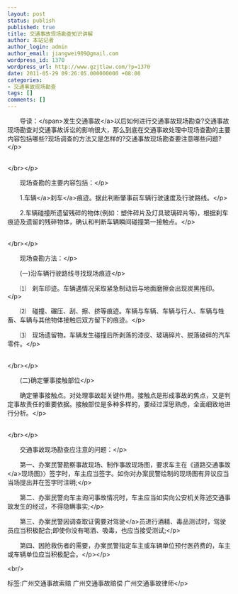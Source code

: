 ```yaml
---
layout: post
status: publish
published: true
title: 交通事故现场勘查知识讲解
author: 本站记者
author_login: admin
author_email: jiangwei909@gmail.com
wordpress_id: 1370
wordpress_url: http://www.gzjtlaw.com/?p=1370
date: 2011-05-29 09:26:05.000000000 +08:00
categories:
- 交通事故现场勘查
tags: []
comments: []
---
```

<p><p><span>　　导读：<&#47;span>发生<a>交通事故<&#47;a>以后如何进行交通事故现场勘查?交通事故现场勘查对交通事故诉讼的影响很大，那么到底在交通事故处理中现场查勘的主要内容包括哪些?现场调查的方法又是怎样的?交通事故现场勘查要注意哪些问题?<&#47;p><p><br><&#47;br><&#47;p><p>　　现场查勘的主要内容包括：<&#47;p><p>　　1.<a>车辆<&#47;a><a>刹车<&#47;a>痕迹。据此判断肇事前车辆行驶速度及行驶路线。<&#47;p><p>　　2.车辆碰撞所遗留残碎的物体(例如：塑件碎片及灯具玻璃碎片等)，根据刹车痕迹及遗留的残碎物体，确认和判断车辆瞬间碰撞第一接触点。<&#47;p><p><br><&#47;br><&#47;p><p>　　现场查勘方法：<&#47;p><p>　　(一)沿车辆行驶路线寻找现场痕迹<&#47;p><p>　　⑴　刹车印迹。车辆遇情况采取紧急制动后与地面磨擦会出现炭黑拖印。<&#47;p><p>　　⑵　碰撞、碾压、刮、擦、挤等痕迹。车辆与车辆、车辆与行人、车辆与牲畜、车辆与其他物体接触后双方留下的痕迹。<&#47;p><p>　　⑶　现场遗留物。车辆发生碰撞后所剥落的漆皮、玻璃碎片、脱落破碎的汽车零件。<&#47;p><p><br><&#47;br><&#47;p><p>　　(二)确定肇事接触部位<&#47;p><p>　　确定肇事接触点。对处理事故起关键作用。接触点是形成事故的焦点，又是判定事故责任的重要依据。接触部位是多种多样的，要经过深思熟虑，全面细致地进行分析。<&#47;p><p><br><&#47;br><&#47;p><p>　　交通事故现场勘查应注意的问题：<&#47;p><p>　　第一、办案民警勘察事故现场、制作事故现场图，要求车主在《<a>道路交通事故<&#47;a>现场图》〉签字时，车主应当签字。如你对办案民警绘制的现场图有异议应当当场提出并在签字时注明;<&#47;p><p>　　第二、办案民警向车主询问事故情况时，车主应当如实向公安机关陈述交通事故发生的经过，不得隐瞒事实;<&#47;p><p>　　第三、办案民警因调查取证需要对<a>驾驶<&#47;a>员进行酒精、毒品测试时，驾驶员应当积极配合;即使你没有喝酒、吸毒，也应当接受测试;<&#47;p><p>　　第四、因抢救伤者的需要，办案民警指定车主或车辆单位预付医药费的，车主或车辆单位应当积极配合。<&#47;p><&#47;p><br&#47;><p>标签:广州交通事故索赔 广州交通事故赔偿 广州交通事故律师<&#47;p>
